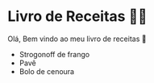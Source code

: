 # Livro de Receitas :man_cook:

Olá, Bem vindo ao meu livro de receitas :wave:

- Strogonoff de frango
- Pavê
- Bolo de cenoura
